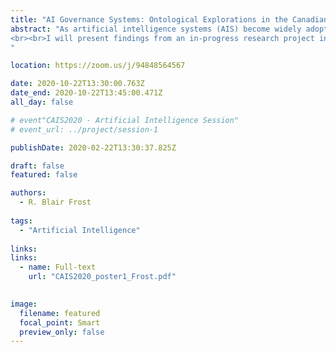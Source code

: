 ```yaml
---
title: "AI Governance Systems: Ontological Explorations in the Canadian Context"
abstract: "As artificial intelligence systems (AIS) become widely adopted around the world, potential misuses of AIS pose increased risks of social, political, and economic harms. To mitigate those risks and maximize the benefits of AIS adoption, many governments, private sector firms, and multistakeholder groups have created principles, strategies, and frameworks for governing the design, development, deployment, and use of AIS. At the level of nation-states, nationwide governance of AIS is often practiced through a variety of institutional arrangements, including strategic planning initiatives, policy and regulatory instruments, innovation funding mechanisms, global talent recruitment, and cross-sectoral partnerships. These institutional arrangements extend the macro-institutional scope of national AI strategies such as the Pan-Canadian AI Strategy or China’s New Generation Artificial Intelligence Development Plan into more granular practices of public administration, assembling a versatile toolkit of governance mechanisms from across multiple departments, levels of government, and economic sectors in order to implement strategies for governing AIS. Collectively, these mechanisms for governing AIS within a particular context such as the context of an individual nation-state compose what I call an AI governance system: a set of entities, relations, and capabilities which integrate AI governance phenomena from across many domains such as policy, regulation, law, ethics, standardization, strategy, innovation, commerce, and management into a shared ontology.
<br><br>I will present findings from an in-progress research project in which I am developing an archetypical ontology for AI governance systems. So far, the project has involved three phases: a comparative analysis of the AI innovation strategies of Canada and China; a literature review of AI ethics frameworks from several industry, government, and multistakeholder sources; and a meta-theoretical analysis of various theoretical perspectives from the literatures on service science, public governance, and institutional theory. I will synthesize some of the most significant findings from across these three phases into a preliminary ontology of AI governance systems that characterizes AI governance as a tripartite practice of AI innovation governance, AI service governance, and organizational-institutional governance. I will illustrate the ontological similarities and differences between AI innovation systems, AI service systems, and organizational-institutional systems, highlighting how the components of these various system ontologies interconnect as components of a functionally distinct AI governance system. I will also apply this preliminary AI governance system ontology to an analysis of the Canadian AI governance system, describing AI governance in the Canadian context as dependent upon a multicentric network of deliberative actors to implement the institutional changes needed to sustain Canada’s leadership in AI research, achieve national AI innovation and talent recruitment goals, expand Canada’s AI service ecosystem, and position Canada as a global authority on AI ethics, AI policy, and AI standards. I will describe future directions for this research project, including: the continued refinement of an AI governance system ontology through comparative analyses of additional national, international, and multinational-corporate AI governance systems; extending the ontology into an evaluation framework through an in-depth multi-case study of AI governance practices in organizations of different sizes and in different sectors. 
"

location: https://zoom.us/j/94848564567

date: 2020-10-22T13:30:00.763Z
date_end: 2020-10-22T13:45:00.471Z
all_day: false

# event"CAIS2020 - Artificial Intelligence Session"
# event_url: ../project/session-1

publishDate: 2020-02-22T13:30:37.825Z

draft: false
featured: false

authors:
  - R. Blair Frost
  
tags:
  - "Artificial Intelligence"
  
links:
links:
  - name: Full-text
    url: "CAIS2020_poster1_Frost.pdf"

    
image:
  filename: featured
  focal_point: Smart
  preview_only: false
---
```

